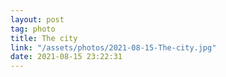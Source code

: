 ```yaml
---
layout: post
tag: photo
title: The city
link: "/assets/photos/2021-08-15-The-city.jpg"
date: 2021-08-15 23:22:31
---
```

